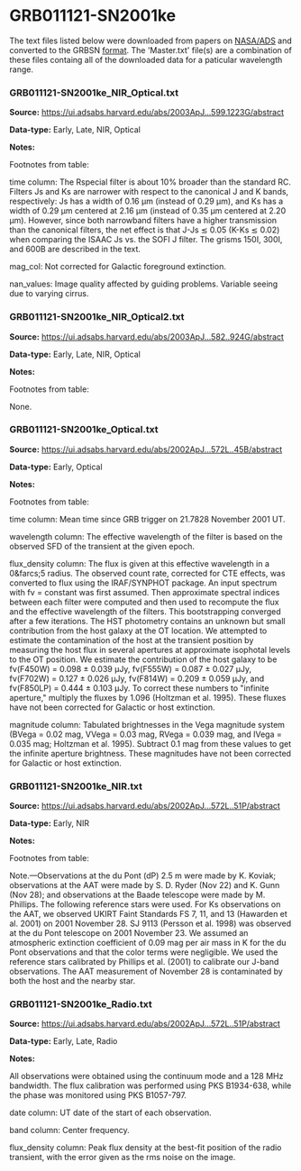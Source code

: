 # GRB011121-SN2001ke


The text files listed below were downloaded from papers on [NASA/ADS](https://ui.adsabs.harvard.edu) and converted to the GRBSN [format](https://github.com/GabrielF98/GRBSNWebtool/tree/master/Webtool/static/SourceData). The 'Master.txt' file(s) are a combination of these files containg all of the downloaded data for a paticular wavelength range.

### GRB011121-SN2001ke_NIR_Optical.txt


**Source:** https://ui.adsabs.harvard.edu/abs/2003ApJ...599.1223G/abstract

**Data-type:** Early, Late, NIR, Optical

**Notes:**

Footnotes from table:



time column: The Rspecial filter is about 10% broader than the standard RC. Filters Js and Ks are narrower with respect to the canonical J and K bands, respectively: Js has a width of 0.16 μm (instead of 0.29 μm), and Ks has a width of 0.29 μm centered at 2.16 μm (instead of 0.35 μm centered at 2.20 μm). However, since both narrowband filters have a higher transmission than the canonical filters, the net effect is that J-Js ≲ 0.05 (K-Ks ≲ 0.02) when comparing the ISAAC Js vs. the SOFI J filter. The grisms 150I, 300I, and 600B are described in the text.



mag_col: Not corrected for Galactic foreground extinction.



nan_values: Image quality affected by guiding problems. Variable seeing due to varying cirrus.

### GRB011121-SN2001ke_NIR_Optical2.txt


**Source:** https://ui.adsabs.harvard.edu/abs/2003ApJ...582..924G/abstract

**Data-type:** Early, Late, NIR, Optical

**Notes:**

Footnotes from table:

None.

### GRB011121-SN2001ke_Optical.txt


**Source:** https://ui.adsabs.harvard.edu/abs/2002ApJ...572L..45B/abstract

**Data-type:** Early, Optical

**Notes:**

Footnotes from table:



time column: Mean time since GRB trigger on 21.7828 November 2001 UT.



wavelength column: The effective wavelength of the filter is based on the observed SFD of the transient at the given epoch.



flux_density column: The flux is given at this effective wavelength in a 0&farcs;5 radius. The observed count rate, corrected for CTE effects, was converted to flux using the IRAF/SYNPHOT package. An input spectrum with fν = constant was first assumed. Then approximate spectral indices between each filter were computed and then used to recompute the flux and the effective wavelength of the filters. This bootstrapping converged after a few iterations. The HST photometry contains an unknown but small contribution from the host galaxy at the OT location. We attempted to estimate the contamination of the host at the transient position by measuring the host flux in several apertures at approximate isophotal levels to the OT position. We estimate the contribution of the host galaxy to be fν(F450W) = 0.098 ± 0.039 μJy, fν(F555W) = 0.087 ± 0.027 μJy, fν(F702W) = 0.127 ± 0.026 μJy, fν(F814W) = 0.209 ± 0.059 μJy, and fν(F850LP) = 0.444 ± 0.103 μJy. To correct these numbers to "infinite aperture," multiply the fluxes by 1.096 (Holtzman et al. 1995). These fluxes have not been corrected for Galactic or host extinction.



magnitude column: Tabulated brightnesses in the Vega magnitude system (BVega = 0.02 mag, VVega = 0.03 mag, RVega = 0.039 mag, and IVega = 0.035 mag; Holtzman et al. 1995). Subtract 0.1 mag from these values to get the infinite aperture brightness. These magnitudes have not been corrected for Galactic or host extinction.

### GRB011121-SN2001ke_NIR.txt


**Source:** https://ui.adsabs.harvard.edu/abs/2002ApJ...572L..51P/abstract

**Data-type:** Early, NIR

**Notes:**

Footnotes from table:

Note.—Observations at the du Pont (dP) 2.5 m were made by K. Koviak; observations at the AAT were made by S. D. Ryder (Nov 22) and K. Gunn (Nov 28); and observations at the Baade telescope were made by M. Phillips. The following reference stars were used. For Ks observations on the AAT, we observed UKIRT Faint Standards FS 7, 11, and 13 (Hawarden et al. 2001) on 2001 November 28. SJ 9113 (Persson et al. 1998) was observed at the du Pont telescope on 2001 November 23. We assumed an atmospheric extinction coefficient of 0.09 mag per air mass in K for the du Pont observations and that the color terms were negligible. We used the reference stars calibrated by Phillips et al. (2001) to calibrate our J-band observations. The AAT measurement of November 28 is contaminated by both the host and the nearby star.

### GRB011121-SN2001ke_Radio.txt


**Source:** https://ui.adsabs.harvard.edu/abs/2002ApJ...572L..51P/abstract

**Data-type:** Early, Late, Radio

**Notes:**

All observations were obtained using the continuum mode and a 128 MHz bandwidth. The flux calibration was performed using PKS B1934-638, while the phase was monitored using PKS B1057-797.

date column: UT date of the start of each observation.

band column: Center frequency.

flux_density column: Peak flux density at the best-fit position of the radio transient, with the error given as the rms noise on the image.









